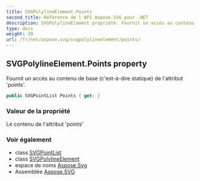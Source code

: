```yaml
---
title: SVGPolylineElement.Points
second_title: Référence de l'API Aspose.SVG pour .NET
description: SVGPolylineElement propriété. Fournit un accès au contenu de base cestàdire statique de lattribut points.
type: docs
weight: 20
url: /fr/net/aspose.svg/svgpolylineelement/points/
---
```

## SVGPolylineElement.Points property

Fournit un accès au contenu de base (c'est-à-dire statique) de l'attribut 'points'.

```csharp
public SVGPointList Points { get; }
```

### Valeur de la propriété

Le contenu de l'attribut 'points'

### Voir également

* class [SVGPointList](../../../aspose.svg.datatypes/svgpointlist/)
* class [SVGPolylineElement](../)
* espace de noms [Aspose.Svg](../../svgpolylineelement/)
* Assemblée [Aspose.SVG](../../../)


